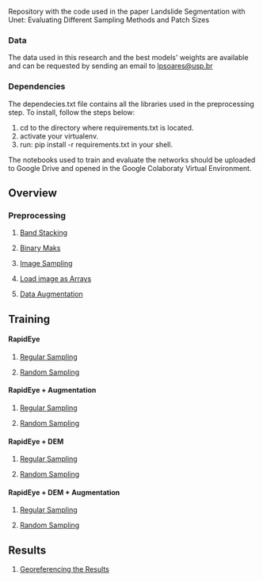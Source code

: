  Repository with the code used in the paper Landslide Segmentation with Unet: Evaluating Different Sampling Methods and Patch Sizes


### Data

The data used in this research and the best models' weights are available and can be requested by sending an email to lpsoares@usp.br


### Dependencies

The dependecies.txt file contains all the libraries used in the preprocessing step. To install, follow the steps below:

1. cd to the directory where requirements.txt is located.
2. activate your virtualenv.
3. run: pip install -r requirements.txt in your shell.

The notebooks used to train and evaluate the networks should be uploaded to Google Drive and opened in the Google Colaboraty Virtual Environment. 


## Overview

### Preprocessing

1. [Band Stacking](https://github.com/lpsmlgeobr/Landslide_segmentation_with_unet/blob/master/notebooks/0_%20BandStacking.ipynb)

2. [Binary Maks](https://github.com/lpsmlgeobr/Landslide_segmentation_with_unet/blob/master/notebooks/1_generate_binary_mask.ipynb)

3. [Image Sampling](https://github.com/lpsmlgeobr/Landslide_segmentation_with_unet/blob/master/notebooks/2_Sampling_images.ipynb)

4. [Load image as Arrays](https://github.com/lpsmlgeobr/Landslide_segmentation_with_unet/blob/master/notebooks/4_load_images_as_arrays.ipynb)

5. [Data Augmentation](https://github.com/lpsmlgeobr/Landslide_segmentation_with_unet/blob/master/notebooks/5_data_augmentation.ipynb)

## Training

#### RapidEye

1. [Regular Sampling](https://github.com/lpsmlgeobr/Landslide_segmentation_with_unet/blob/master/notebooks/Training_regular_RapidEye.ipynb)

2. [Random Sampling](https://github.com/lpsmlgeobr/Landslide_segmentation_with_unet/blob/master/notebooks/Training_random_RapidEye.ipynb)


#### RapidEye + Augmentation

1. [Regular Sampling](https://github.com/lpsmlgeobr/Landslide_segmentation_with_unet/blob/master/notebooks/Training_regular_RapidEye%2BAugmentation.ipynb)

2. [Random Sampling](https://github.com/lpsmlgeobr/Landslide_segmentation_with_unet/blob/master/notebooks/Training_random_RapidEye%2BAugmentation.ipynb)


#### RapidEye + DEM

1. [Regular Sampling](https://github.com/lpsmlgeobr/Landslide_segmentation_with_unet/blob/master/notebooks/Training_regular_RapidEye%2BDEM.ipynb)

2. [Random Sampling](https://github.com/lpsmlgeobr/Landslide_segmentation_with_unet/blob/master/notebooks/Training_random_RapidEye%2BDEM.ipynb)

#### RapidEye + DEM + Augmentation

1. [Regular Sampling](https://github.com/lpsmlgeobr/Landslide_segmentation_with_unet/blob/master/notebooks/Training_regular_RapidEye%2BDEM%2BAugmentation.ipynb)

2. [Random Sampling](https://github.com/lpsmlgeobr/Landslide_segmentation_with_unet/blob/master/notebooks/Training_random_RapidEye%2BDEM%2BAugmentation.ipynb)


## Results

1. [Georeferencing the Results](https://github.com/lpsmlgeobr/Landslide_segmentation_with_unet/blob/master/notebooks/Georeferencing_the_results.ipynb)
 




